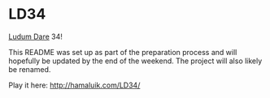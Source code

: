 # LD34

[Ludum Dare](http://ludumdare.com/compo/) 34!

This README was set up as part of the preparation process and will hopefully be updated by the end of the weekend. The project will also likely be renamed.

Play it here: http://hamaluik.com/LD34/